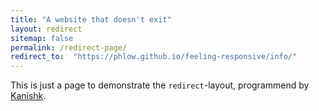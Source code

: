 ```yaml
---
title: "A website that doesn't exit"
layout: redirect
sitemap: false
permalink: /redirect-page/
redirect_to:  "https://phlow.github.io/feeling-responsive/info/"
---
```

This is just a page to demonstrate the `redirect`-layout, programmend by [Kanishk](https://kanishkkunal.com/about/).